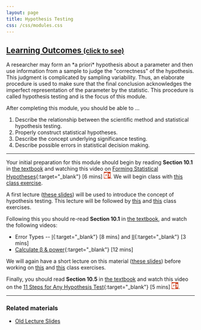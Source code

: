 ```yaml
---
layout: page
title: Hypothesis Testing
css: /css/modules.css
---
```


<div class="panel-group-ILOs">
  <div class="panel panel-default">
    <div class="panel-heading">
      <h2 class="panel-title">
        <a data-toggle="collapse" href="#ILOs">Learning Outcomes <small>(click to see)</small></a>
      </h2>
    </div>
    <div id="ILOs" class="panel-collapse collapse">
      <div class="panel-body">
A researcher may form an *a priori* hypothesis about a parameter and then use information from a sample to judge the "correctness" of the hypothesis.  This judgment is complicated by sampling variability.  Thus, an elaborate procedure is used to make sure that the final conclusion acknowledges the imperfect representation of the parameter by the statistic.  This procedure is called hypothesis testing and is the focus of this module.

<p>After completing this module, you should be able to ...</p>

<ol>
  <li>Describe the relationship between the scientific method and statistical hypothesis testing.</li>
  <li>Properly construct statistical hypotheses.</li>
  <li>Describe the concept underlying significance testing.</li>
  <li>Describe possible errors in statistical decision making.</li>
</ol>
      </div>
    </div>
  </div>
</div>

----

Your initial preparation for this module should begin by reading **Section 10.1** in [the textbook](../../book/) and watching this video on [Forming Statistical Hypotheses](https://vimeo.com/user45324800/hotest-hypotheses){:target="_blank"} [6 mins] [![PowerPoint](../../img/ppt.png)](PPT-hypotheses.pptx).  We will begin class with [this class exercise](CE1.html).

A first lecture ([these slides](PPT-Lecture-1.pptx)) will be used to introduce the concept of hypothesis testing.  This lecture will be followed by [this](CE2.html) and [this](CE3.html) class exercises.

Following this you should re-read **Section 10.1** in [the textbook](../../book/), and watch the following videos:

* Error Types -- [I](https://www.youtube.com/v/7mE-K_w1v90?version=3&autoplay=1){:target="_blank"} [8 mins] and [II](https://www.youtube.com/v/OWn3Ko1WYTA?version=3&start=89&end=247&autoplay=1){:target="_blank"} [3 mins]
* [Calculate &beta; &amp; power](https://www.youtube.com/v/BJZpx7Mdde4?version=3&autoplay=1){:target="_blank"} [12 mins]

We will again have a short lecture on this material ([these slides](PPT-Lecture-2.pptx)) before working on [this](CE4.html) and [this](CE5.html) class exercises.

Finally, you should read **Section 10.5** in [the textbook](../../book/) and watch this video on the [11 Steps for Any Hypothesis Test](https://vimeo.com/user45324800/hotest-11steps){:target="_blank"} [5 mins] [![PowerPoint](../../img/ppt.png)](../1-Sample-Z/PPT1.pptx).

----

### Related materials

* [Old Lecture Slides](PPT_old.pptx)
